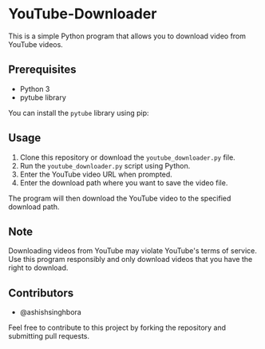 # YouTube-Downloader

This is a simple Python program that allows you to download video from YouTube videos.

## Prerequisites

- Python 3
- pytube library

You can install the `pytube` library using pip:


## Usage

1. Clone this repository or download the `youtube_downloader.py` file.
2. Run the `youtube_downloader.py` script using Python.
3. Enter the YouTube video URL when prompted.
4. Enter the download path where you want to save the video file.

The program will then download the YouTube video to the specified download path.

## Note

Downloading videos from YouTube may violate YouTube's terms of service. Use this program responsibly and only download videos that you have the right to download.

## Contributors

- @ashishsinghbora

Feel free to contribute to this project by forking the repository and submitting pull requests.

